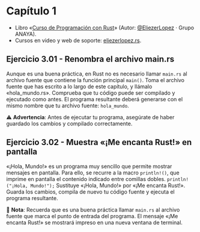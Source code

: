 # Capítulo 1
* Libro «[Curso de Programación con Rust](https://amzn.to/3WEqWZJ)» (Autor: [@EliezerLopez](https://linkedin.com/in/eliezerlopez) · Grupo ANAYA).
* Cursos en video y web de soporte: [eliezerlopez.rs](https://eliezerlopez.rs).

## Ejercicio 3.01 - Renombra el archivo main.rs
Aunque es una buena práctica, en Rust no es necesario llamar ```main.rs``` al archivo fuente que contiene la función principal ```main()```. Toma el archivo fuente que has escrito a lo largo de este capítulo, y llámalo «hola_mundo.rs». Comprueba que tu código puede ser compilado y ejecutado como antes. El programa resultante deberá generarse con el mismo nombre que tu archivo fuente: ```hola_mundo```.

⚠️ **Advertencia**: Antes de ejecutar tu programa, asegúrate de haber guardado los cambios y compilado correctamente.

## Ejercicio 3.02 - Muestra «¡Me encanta Rust!» en pantalla
«¡Hola, Mundo!» es un programa muy sencillo que permite mostrar mensajes en pantalla. Para ello, se recurre a la macro ```println!()```, que imprime en pantalla el contenido indicado entre comillas dobles.
```println!("¡Hola, Mundo!");```
Sustituye «¡Hola, Mundo!» por «¡Me encanta Rust!». Guarda los cambios, compila de nuevo tu código fuente y ejecuta el programa resultante.

📝 **Nota**: Recuerda que es una buena práctica llamar ```main.rs``` al archivo fuente que marca el punto de entrada del programa. El mensaje «¡Me encanta Rust!» se mostrará impreso en una nueva ventana de terminal.
